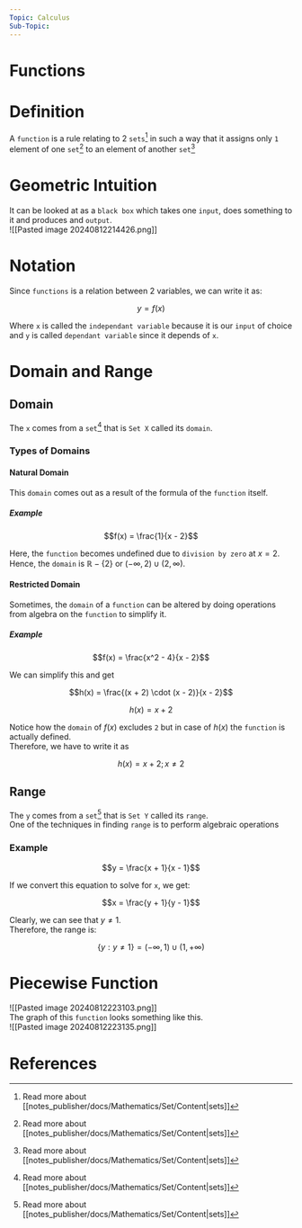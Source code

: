```yaml
---
Topic: Calculus
Sub-Topic:
---
```


# Functions
# Definition
A `function` is a rule relating to 2 `sets`[^1] in such a way that it assigns only `1` element of one `set`[^1] to an element of another `set`[^1]

# Geometric Intuition
It can be looked at as a `black box` which takes one `input`, does something to it and produces and `output`.  
![[Pasted image 20240812214426.png]]

# Notation
Since `functions` is a relation between 2 variables, we can write it as:  

$$y = f(x)$$

Where `x` is called the `independant variable` because it is our `input` of choice and `y` is called `dependant variable` since it depends of `x`.

# Domain and Range
## Domain
The `x` comes from a `set`[^1] that is `Set X` called its `domain`.

### Types of Domains
#### Natural Domain
This `domain` comes out as a result of the formula of the `function` itself.

##### Example

$$f(x) = \frac{1}{x - 2}$$

Here, the `function` becomes undefined due to `division by zero` at $x = 2$.  
Hence, the `domain` is $\mathbb{R} - \{2\}$ or $(- \infty, 2) \cup (2, \infty)$.  

#### Restricted Domain
Sometimes, the `domain` of a `function` can be altered by doing operations from algebra on the `function` to simplify it. 

##### Example

$$f(x) = \frac{x^2 - 4}{x - 2}$$

We can simplify this and get  

$$h(x) = \frac{(x + 2) \cdot (x - 2)}{x - 2}$$

$$h(x) = x + 2$$

Notice how the `domain` of $f(x)$ excludes `2` but in case of $h(x)$ the `function` is actually defined.  
Therefore, we have to write it as  

$$h(x) = x + 2; x \ne 2$$

## Range
The `y` comes from a `set`[^1] that is `Set Y` called its `range`.  
One of the techniques in finding `range` is to perform algebraic operations

### Example

$$y = \frac{x + 1}{x - 1}$$

If we convert this equation to solve for `x`, we get:  

$$x = \frac{y + 1}{y - 1}$$

Clearly, we can see that $y \ne 1$.  
Therefore, the range is:  

$$\{y : y \ne 1\} = (- \infty, 1) \cup (1, +\infty)$$

# Piecewise Function
![[Pasted image 20240812223103.png]]  
The graph of this `function` looks something like this.  
![[Pasted image 20240812223135.png]]

# References

[^1]: Read more about [[notes_publisher/docs/Mathematics/Set/Content|sets]]

